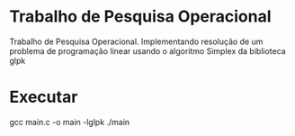 # Trabalho de Pesquisa Operacional
Trabalho de Pesquisa Operacional. Implementando resolução de um problema de programação linear usando o algoritmo Simplex da biblioteca glpk 
# Executar
gcc main.c -o main -lglpk
./main
